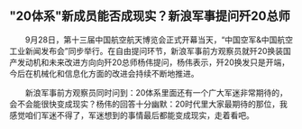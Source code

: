 ## "20体系"新成员能否成现实？新浪军事提问歼20总师
　　9月28日，第十三届中国航空航天博览会正式开幕当天，“中国空军&中国航空工业新闻发布会”同步举行。在自由提问环节，新浪军事前方观察员就歼20换装国产发动机和未来改进方向向歼20总师杨伟提问，杨伟表示，歼20换发只是开端，今后在机械化和信息化方面的改进会持续不断地推进。

　　新浪军事前方观察员同时问到：20体系里面还有一个广大军迷非常期待的，会不会能很快变成现实？杨伟的回答十分幽默：20时代里大家最期待的那位，我感觉咱们军迷不得了，军迷想到的事情最后都能变成现实，走着看吧。

